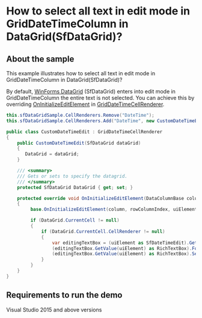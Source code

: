 # How to select all text in edit mode in GridDateTimeColumn in DataGrid(SfDataGrid)?	

## About the sample
This example illustrates how to select all text in edit mode in GridDateTimeColumn in DataGrid(SfDataGrid)?

By default,  [WinForms DataGrid](https://www.syncfusion.com/winforms-ui-controls/datagrid) (SfDataGrid) enters into edit mode in GridDateTimeColumn the entire text is not selected. You can achieve this by overriding [OnInitializeEditElement](https://help.syncfusion.com/cr/windowsforms/Syncfusion.WinForms.DataGrid.Renderers.GridDateTimeCellRenderer.html#Syncfusion_WinForms_DataGrid_Renderers_GridDateTimeCellRenderer_OnInitializeEditElement_Syncfusion_WinForms_DataGrid_DataColumnBase_Syncfusion_WinForms_GridCommon_ScrollAxis_RowColumnIndex_Syncfusion_WinForms_Input_SfDateTimeEdit_) in [GridDateTimeCellRenderer](https://help.syncfusion.com/cr/windowsforms/Syncfusion.WinForms.DataGrid.Renderers.GridDateTimeCellRenderer.html).

```C#
this.sfDataGridSample.CellRenderers.Remove("DateTime"); 
this.sfDataGridSample.CellRenderers.Add("DateTime", new CustomDateTimeEdit(this.sfDataGridSample));

public class CustomDateTimeEdit : GridDateTimeCellRenderer
{
    public CustomDateTimeEdit(SfDataGrid dataGrid)
    {
       DataGrid = dataGrid;
    }

    /// <summary>
    /// Gets or sets to specify the datagrid.
    /// </summary>
    protected SfDataGrid DataGrid { get; set; }

    protected override void OnInitializeEditElement(DataColumnBase column, RowColumnIndex rowColumnIndex, SfDateTimeEdit uiElement)
    {
         base.OnInitializeEditElement(column, rowColumnIndex, uiElement);

         if (DataGrid.CurrentCell != null)
         {
             if (DataGrid.CurrentCell.CellRenderer != null)
             {
                 var editingTextBox = (uiElement as SfDateTimeEdit).GetType().GetProperty("EditingTextBox", System.Reflection.BindingFlags.NonPublic | System.Reflection.BindingFlags.Instance);
                 (editingTextBox.GetValue(uiElement) as RichTextBox).Focus();
                 (editingTextBox.GetValue(uiElement) as RichTextBox).SelectAll();
             }
         }
    }
}
```

## Requirements to run the demo
Visual Studio 2015 and above versions
